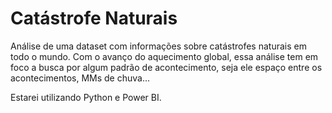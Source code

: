 # Catástrofe Naturais

Análise de uma dataset com informações sobre catástrofes naturais em todo o mundo. Com o avanço do aquecimento global, essa análise tem em foco a busca por algum padrão de acontecimento, seja ele espaço entre os acontecimentos, MMs de chuva...

Estarei utilizando Python e Power BI.

